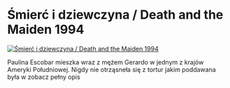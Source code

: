 Śmierć i dziewczyna / Death and the Maiden 1994 
=============
[![Śmierć i dziewczyna / Death and the Maiden 1994 ](http://vidos.pl/images/player.gif)](http://vidos.pl/mierc-i-dziewczyna-death-and-the-maiden-1994)

 Paulina Escobar mieszka wraz z mężem Gerardo w jednym z krajów Ameryki Południowej. Nigdy nie otrząsneła się z tortur jakim poddawana była w zobacz pełny opis
